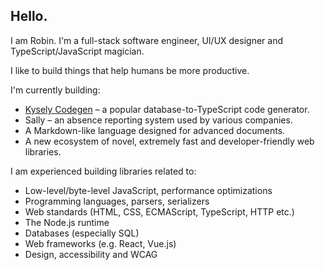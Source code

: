 ## Hello.

I am Robin. I'm a full-stack software engineer, UI/UX designer and TypeScript/JavaScript magician.

I like to build things that help humans be more productive.

I'm currently building:
- [Kysely Codegen](https://github.com/RobinBlomberg/kysely-codegen) – a popular database-to-TypeScript code generator.
- Sally – an absence reporting system used by various companies.
- A Markdown-like language designed for advanced documents.
- A new ecosystem of novel, extremely fast and developer-friendly web libraries.

I am experienced building libraries related to:
- Low-level/byte-level JavaScript, performance optimizations
- Programming languages, parsers, serializers
- Web standards (HTML, CSS, ECMAScript, TypeScript, HTTP etc.)
- The Node.js runtime
- Databases (especially SQL)
- Web frameworks (e.g. React, Vue.js)
- Design, accessibility and WCAG
